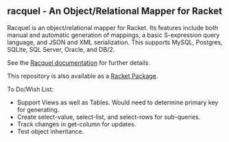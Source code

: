 ## racquel - An Object/Relational Mapper for Racket

Racquel is an object/relational mapper for Racket. Its features include both manual and automatic 
generation of mappings, a basic S-expression query language, and JSON and XML serialization. This 
supports MySQL, Postgres, SQLite, SQL Server, Oracle, and DB/2.

See the [Racquel documentation](http://pkg-build.racket-lang.org/doc/racquel/index.html)
for further details.

This repository is also available as a [Racket Package](http://pkgs.racket-lang.org).

To Do/Wish List:
   * Support Views as well as Tables. Would need to determine primary key for generating.
   * Create select-value, select-list, and select-rows for sub-queries.
   * Track changes in get-column for updates.
   * Test object inheritance.
